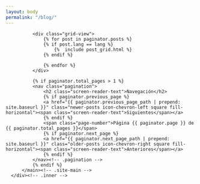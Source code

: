 ```yaml
---
layout: body
permalink: "/blog/"
---
```


<main class="content">

  <div class="site-content">
      <div class="inner">
          <main class="site-main"> 

              <div class="grid-view">
                  {% for post in paginator.posts %}
                  {% if post.lang == lang %}
                      {%  include post_grid.html %}
                  {% endif %}

                  {% endfor %}
              </div>

              {% if paginator.total_pages > 1 %}
              <nav class="pagination">
                  <h2 class="screen-reader-text">Navegación</h2>
                  {% if paginator.previous_page %}
                  <a href="{{ paginator.previous_page_path | prepend: site.baseurl }}" class="newer-posts icon-chevron-left square fill-horizontal"><span class="screen-reader-text">Siguientes</span></a>
                  {% endif %}
                  <span class="page-number">Página {{ paginator.page }} de {{ paginator.total_pages }}</span>
                  {% if paginator.next_page %}
                  <a href="{{ paginator.next_page_path | prepend: site.baseurl }}" class="older-posts icon-chevron-right square fill-horizontal"><span class="screen-reader-text">Anteriores</span></a>
                  {% endif %}
              </nav><!-- .pagination -->
              {% endif %}
          </main><!-- .site-main -->
      </div><!-- .inner -->
  </div><!-- .site-content -->
</main>

